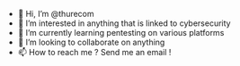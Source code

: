 - 👋 Hi, I’m @thurecom
- 👀 I’m interested in anything that is linked to cybersecurity
- 🌱 I’m currently learning pentesting on various platforms
- 💞️ I’m looking to collaborate on anything
- 📫 How to reach me ? Send me an email !

<!---
thurecom/thurecom is a ✨ special ✨ repository because its `README.md` (this file) appears on your GitHub profile.
You can click the Preview link to take a look at your changes.
--->
